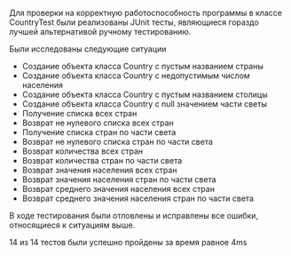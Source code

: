 <p>Для проверки на корректную работоспособность программы в классе CountryTest были реализованы JUnit тесты, являющиеся гораздо лучшей альтернативой ручному тестированию.<br></p>
<p>Были исследованы следующие ситуации<br></p>
<ul>
    <li>Создание объекта класса Country с пустым названием страны</li>
    <li>Создание объекта класса Country с недопустимым числом населения</li>
    <li>Создание объекта класса Country с пустым названием столицы</li>
    <li>Создание объекта класса Country с null значением части светы</li>
    <li>Получение списка всех стран</li>
    <li>Возврат не нулевого списка всех стран</li>
    <li>Получение списка стран по части света</li>
    <li>Возврат не нулевого списка стран по части света</li>
    <li>Возврат количества всех стран</li>
    <li>Возврат количества стран по части света</li>
    <li>Возврат значения населения всех стран</li>
    <li>Возврат значения населения стран по части света</li>
    <li>Возврат среднего значения населения всех стран</li>
    <li>Возврат среднего значения населения стран по части света</li>
</ul>
<p>В ходе тестирования были отловлены и исправлены все ошибки, относящиеся к ситуациям выше.<br></p>
<p>14 из 14 тестов были успешно пройдены за время равное 4ms</p>